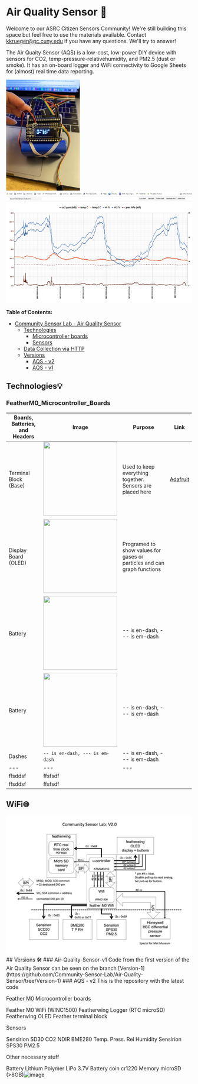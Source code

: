 # Air Quality Sensor 🌱 

 Welcome to our ASRC Citizen Sensors Community! We're still building this space but feel free to use the materials available. Contact [kkrueger@gc.cuny.edu](mailto:kkrueger@gc.cuny.edu) if you have any questions. We'll try to answer!
 
 The Air Quaity Sensor (AQS) is a low-cost, low-power DIY device with sensors for CO2, temp-pressure-relativehumidity, and PM2.5 (dust or smoke). It has an on-board logger and WiFi connectivity to Google Sheets for (almost) real time data reporting. 

<img src="images/air-qaulity-sensor-V2.jpeg" width="200" height = "300">     <img src="images/WIFI LOGGER CSL-AQS-V2.0.png" width="600" height = "300"> 

**Table of Contents:**

   * [Community Sensor Lab - Air Quality Sensor](#floodsense-project-sensor-experiments)
      * [Technologies](#featherM0_Microcontroller_Boards)
         * [Microcontroller boards](#featherM0_Microcontroller_Boards)
         * [Sensors](#sensors)
      * [Data Collection via HTTP](#experiment-reports)
      * [Versions ](#versions-)
        * [AQS - v2](#air-quality-sensor-v2)
        * [AQS - v1](#air-quality-sensor-v1)

## Technologies💡
### FeatherM0_Microcontroller_Boards

|    Boards, Batteries, and Headers  |Image|       Purpose           | Link |
|------------------------|---------------------|-----------------------------|----------------------------|
|Terminal Block (Base)| <img src="https://media.digikey.com/Photos/Adafruit%20Industries%20LLC/2926-Contents.jpg" width="200" height = "200" >  |Used to keep everything together. Sensors are placed here      |[Adafruit](https://www.digikey.com/en/products/detail/adafruit-industries-llc/2926/5959339?s=N4IgTCBcDaIGYFMCGAXAFggTgdwJYDsBzAAhSwFsCkAbYgI2oHsBjAaxAF0BfIA)
|Display Board (OLED)| <img src="https://media.digikey.com/Photos/Adafruit%20Industries%20LLC/MFG_2900.jpg" width="200" height = "200" >    |Programed to show values for gases or particles and can graph functions|
|Battery | <img src="https://media.digikey.com/Photos/Micropower-Battery/MFG_REN-CR1220.IB-BULK.jpg" width="200" height = "200" >|-- is en-dash, --- is em-dash|
|Battery | <img src="https://media.digikey.com/Photos/Adafruit%20Industries%20LLC/MFG_354.jpg" width="200" height = "200" >|-- is en-dash, --- is em-dash|
|Dashes          |`-- is en-dash, --- is em-dash`|-- is en-dash, --- is em-dash|
| --- |---| ---|
| ffsddsf | ffsfsdf |
| ffsddsf | ffsfsdf |
## WiFi🌐          
<img src="images/Comm Sensor Lab V2.0 diagram.png"> 
## Versions 🛠
### Air-Quality-Sensor-v1
Code from the first version of the Air Quality Sensor can be seen on the branch [Version-1](https://github.com/Community-Sensor-Lab/Air-Quality-Sensor/tree/Version-1)
### AQS - v2
This is the repository with the latest code

Feather M0 Microcontroller boards

Feather M0 WiFi (WINC1500)
Featherwing Logger (RTC microSD)
Featherwing OLED 
Feather terminal block

Sensors

Sensirion SD30 CO2 NDIR
BME280 Temp. Press. Rel Humidity 
Sensirion SPS30 PM2.5

Other necessary stuff

Battery Lithium Polymer LiPo 3.7V
Battery coin cr1220
Memory microSD (>8GB)<img width="281" alt="image" src="https://user-images.githubusercontent.com/19189152/114201488-3f038600-9924-11eb-8e6c-756f9b7baf52.png">

